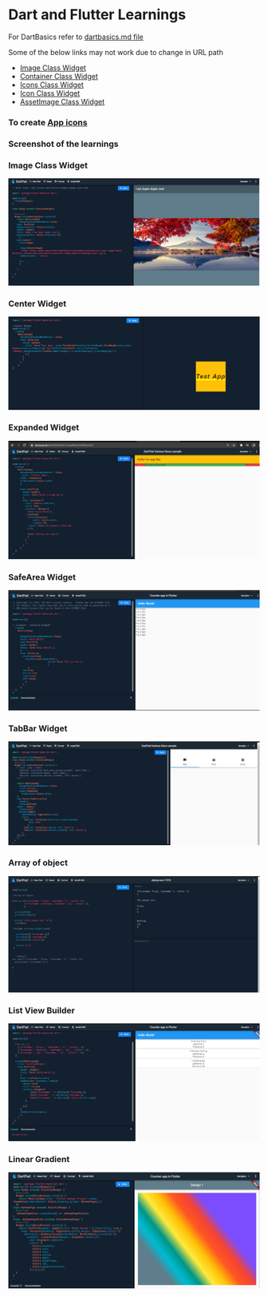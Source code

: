 # Dart and Flutter Learnings

For DartBasics refer to [dartbasics.md file](dartbasics.md)

Some of the below links may not work due to change in URL path

- [Image Class Widget](https://api.flutter.dev/flutter/widgets/Image-class.html)
- [Container Class Widget](https://api.flutter.dev/flutter/widgets/Container-class.html)
- [Icons Class Widget](https://api.flutter.dev/flutter/material/Icons-class.html)
- [Icon Class Widget](https://api.flutter.dev/flutter/widgets/Icon-class.html)
- [AssetImage Class Widget](https://api.flutter.dev/flutter/painting/AssetImage-class.html)


### To create [App icons](https://appicon.co/)

### Screenshot of the learnings

### Image Class Widget
![](Image.PNG)

### Center Widget

![](Center.PNG)

### Expanded Widget
![](Expanded.PNG)

### SafeArea Widget

![](SafeArea.PNG)

### TabBar Widget

![](TabBar.PNG)

### Array of object

![](array%20of%20object.PNG)

### List View Builder

![](listViewBuilder.PNG)

### Linear Gradient

![](lineargrad.PNG)


